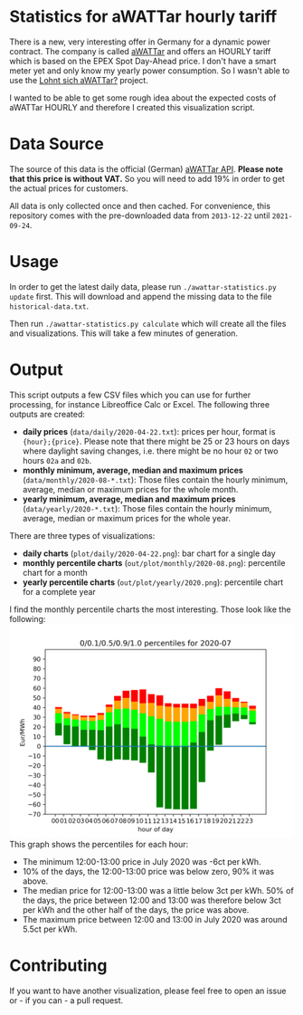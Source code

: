 # Statistics for aWATTar hourly tariff

There is a new, very interesting offer in Germany for a dynamic power contract.
The company is called [aWATTar](https://www.awattar.de) and offers an HOURLY tariff which is based on the EPEX Spot Day-Ahead price.
I don't have a smart meter yet and only know my yearly power consumption.
So I wasn't able to use the [Lohnt sich aWATTar?](https://github.com/foscoj/lohnt-sich-awattar) project.

I wanted to be able to get some rough idea about the expected costs of aWATTar HOURLY and therefore I created this visualization script.

# Data Source

The source of this data is the official (German) [aWATTar API](https://www.awattar.de/services/api).
**Please note that this price is without VAT.**
So you will need to add 19% in order to get the actual prices for customers.

All data is only collected once and then cached.
For convenience, this repository comes with the pre-downloaded data from ```2013-12-22``` until ```2021-09-24```.

# Usage

In order to get the latest daily data, please run ```./awattar-statistics.py update``` first.
This will download and append the missing data to the file ```historical-data.txt```.

Then run ```./awattar-statistics.py calculate``` which will create all the files and visualizations.
This will take a few minutes of generation.

# Output

This script outputs a few CSV files which you can use for further processing, for instance Libreoffice Calc or Excel.
The following three outputs are created:

* **daily prices** (```data/daily/2020-04-22.txt```): prices per hour, format is ```{hour};{price}```. Please note that there might be 25 or 23 hours on days where daylight saving changes, i.e. there might be no hour ```02``` or two hours ```02a``` and ```02b```.
* **monthly minimum, average, median and maximum prices** (```data/monthly/2020-08-*.txt```): Those files contain the hourly minimum, average, median or maximum prices for the whole month.
* **yearly minimum, average, median and maximum prices** (```data/yearly/2020-*.txt```): Those files contain the hourly minimum, average, median or maximum prices for the whole year.

There are three types of visualizations:

* **daily charts** (```plot/daily/2020-04-22.png```): bar chart for a single day
* **monthly percentile charts** (```out/plot/monthly/2020-08.png```): percentile chart for a month
* **yearly percentile charts** (```out/plot/yearly/2020.png```): percentile chart for a complete year

I find the monthly percentile charts the most interesting. Those look like the following:
![Visualization for July 2020](plot_monthly_2020-07.png)
This graph shows the percentiles for each hour:

* The minimum 12:00-13:00 price in July 2020 was -6ct per kWh.
* 10% of the days, the 12:00-13:00 price was below zero, 90% it was above.
* The median price for 12:00-13:00 was a little below 3ct per kWh. 50% of the days, the price between 12:00 and 13:00 was therefore below 3ct per kWh and the other half of the days, the price was above.
* The maximum price between 12:00 and 13:00 in July 2020 was around 5.5ct per kWh.

# Contributing

If you want to have another visualization, please feel free to open an issue or - if you can - a pull request.

